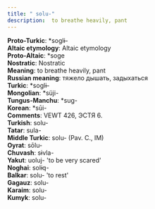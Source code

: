 ```yaml
---
title: " solu-"
description:  to breathe heavily, pant
---
```


<strong>Proto-Turkic</strong>:  *soglɨ-<br>
<strong>Altaic etymology</strong>:  Altaic etymology<br>
<strong> Proto-Altaic</strong>:  *soge<br>
<strong>Nostratic</strong>:  Nostratic<br>
<strong>Meaning</strong>:  to breathe heavily, pant<br>
<strong>Russian meaning</strong>:  тяжело дышать, задыхаться<br>
<strong>Turkic</strong>:  *soglɨ-<br>
<strong>Mongolian</strong>:  *süji-<br>
<strong>Tungus-Manchu</strong>:  *sug-<br>
<strong>Korean</strong>:  *sūi-<br>
<strong>Comments</strong>:  VEWT 426, ЭСТЯ 6.<br>
<strong>Turkish</strong>:  solu-<br>
<strong>Tatar</strong>:  sula-<br>
<strong>Middle Turkic</strong>:  solu- (Pav. C., IM)<br>
<strong>Oyrat</strong>:  sōlu-<br>
<strong>Chuvash</strong>:  sɨvla-<br>
<strong>Yakut</strong>:  uoluj- 'to be very scared'<br>
<strong>Noghai</strong>:  solɨq-<br>
<strong>Balkar</strong>:  solu- 'to rest'<br>
<strong>Gagauz</strong>:  solu-<br>
<strong>Karaim</strong>:  solu-<br>
<strong>Kumyk</strong>:  solu-<br>


